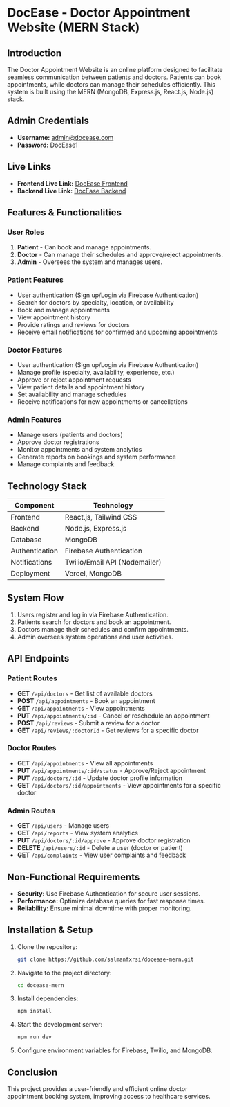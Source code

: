 # DocEase - Doctor Appointment Website (MERN Stack)

## Introduction
The Doctor Appointment Website is an online platform designed to facilitate seamless communication between patients and doctors. Patients can book appointments, while doctors can manage their schedules efficiently. This system is built using the MERN (MongoDB, Express.js, React.js, Node.js) stack.

## Admin Credentials
- **Username:** admin@docease.com
- **Password:** DocEase1

## Live Links
- **Frontend Live Link:** [DocEase Frontend](https://docease-9fa26.web.app)
- **Backend Live Link:** [DocEase Backend](https://docease-server.vercel.app)

## Features & Functionalities

### User Roles
1. **Patient** - Can book and manage appointments.
2. **Doctor** - Can manage their schedules and approve/reject appointments.
3. **Admin** - Oversees the system and manages users.

### Patient Features
- User authentication (Sign up/Login via Firebase Authentication)
- Search for doctors by specialty, location, or availability
- Book and manage appointments
- View appointment history
- Provide ratings and reviews for doctors
- Receive email notifications for confirmed and upcoming appointments

### Doctor Features
- User authentication (Sign up/Login via Firebase Authentication)
- Manage profile (specialty, availability, experience, etc.)
- Approve or reject appointment requests
- View patient details and appointment history
- Set availability and manage schedules
- Receive notifications for new appointments or cancellations

### Admin Features
- Manage users (patients and doctors)
- Approve doctor registrations
- Monitor appointments and system analytics
- Generate reports on bookings and system performance
- Manage complaints and feedback

## Technology Stack
| Component       | Technology                       |
|----------------|-----------------------------------|
| Frontend       | React.js, Tailwind CSS            |
| Backend        | Node.js, Express.js               |
| Database       | MongoDB                           |
| Authentication | Firebase Authentication           |
| Notifications  | Twilio/Email API (Nodemailer)     |
| Deployment     | Vercel, MongoDB                   |

## System Flow
1. Users register and log in via Firebase Authentication.
2. Patients search for doctors and book an appointment.
3. Doctors manage their schedules and confirm appointments.
4. Admin oversees system operations and user activities.

## API Endpoints

### Patient Routes
- **GET** `/api/doctors` - Get list of available doctors
- **POST** `/api/appointments` - Book an appointment
- **GET** `/api/appointments` - View appointments
- **PUT** `/api/appointments/:id` - Cancel or reschedule an appointment
- **POST** `/api/reviews` - Submit a review for a doctor
- **GET** `/api/reviews/:doctorId` - Get reviews for a specific doctor

### Doctor Routes
- **GET** `/api/appointments` - View all appointments
- **PUT** `/api/appointments/:id/status` - Approve/Reject appointment
- **PUT** `/api/doctors/:id` - Update doctor profile information
- **GET** `/api/doctors/:id/appointments` - View appointments for a specific doctor

### Admin Routes
- **GET** `/api/users` - Manage users
- **GET** `/api/reports` - View system analytics
- **PUT** `/api/doctors/:id/approve` - Approve doctor registration
- **DELETE** `/api/users/:id` - Delete a user (doctor or patient)
- **GET** `/api/complaints` - View user complaints and feedback

## Non-Functional Requirements
- **Security:** Use Firebase Authentication for secure user sessions.
- **Performance:** Optimize database queries for fast response times.
- **Reliability:** Ensure minimal downtime with proper monitoring.

## Installation & Setup
1. Clone the repository:
   ```sh
   git clone https://github.com/salmanfxrsi/docease-mern.git
   ```
2. Navigate to the project directory:
   ```sh
   cd docease-mern
   ```
3. Install dependencies:
   ```sh
   npm install
   ```
4. Start the development server:
   ```sh
   npm run dev
   ```
5. Configure environment variables for Firebase, Twilio, and MongoDB.


## Conclusion
This project provides a user-friendly and efficient online doctor appointment booking system, improving access to healthcare services.

